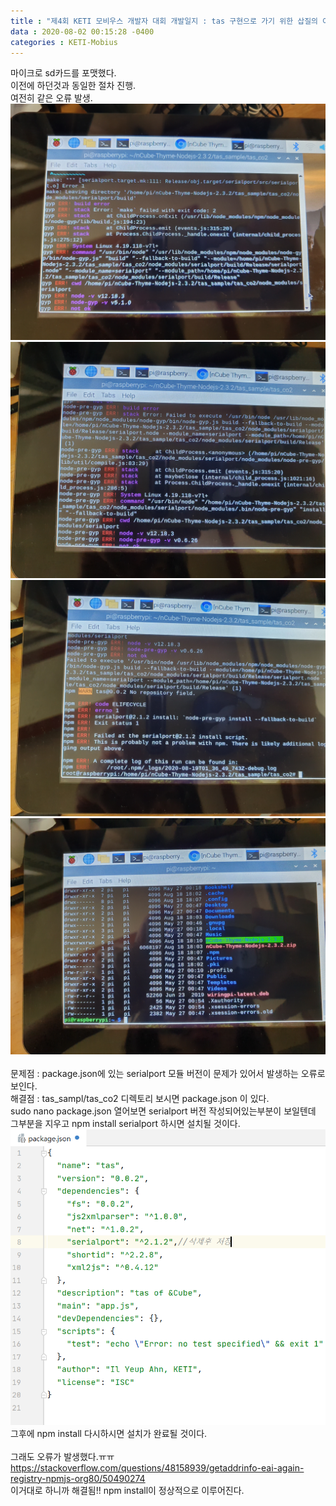 ```yaml
---
title : "제4회 KETI 모비우스 개발자 대회 개발일지 : tas 구현으로 가기 위한 삽질의 여정2"
data : 2020-08-02 00:15:28 -0400
categories : KETI-Mobius
---
```

마이크로 sd카드를 포맷했다.<br>
이전에 하던것과 동일한 절차 진행.<br>
여전히 같은 오류 발생. <br>
![Alt Text](/assets/images/mobius/mobius04-1.jpeg)<br>
![Alt Text](/assets/images/mobius/mobius04-2.jpeg)<br>
![Alt Text](/assets/images/mobius/mobius04-3.jpeg)<br>
![Alt Text](/assets/images/mobius/mobius04-4.jpeg)<br>
<br>
문제점 : package.json에 있는 serialport 모듈 버전이 문제가 있어서 발생하는 오류로 보인다.<br>
해결점 : tas_sampl/tas_co2 디렉토리 보시면 package.json 이 있다.<br>
sudo nano package.json 열어보면 serialport 버전 작성되어있는부분이 보일텐데 그부분을 지우고 npm install serialport 하시면 설치될 것이다.<br>
![Alt Text](/assets/images/mobius/mobius04-5.png)<br>
그후에 npm install 다시하시면 설치가 완료될 것이다.<br>
<br>
그래도 오류가 발생했다.ㅠㅠ<br>
<https://stackoverflow.com/questions/48158939/getaddrinfo-eai-again-registry-npmjs-org80/50490274> <br>
이거대로 하니까 해결됨!! npm install이 정상적으로 이루어진다. <br>
